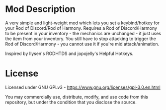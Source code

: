 ﻿# Mod Description

A very simple and light-weight mod which lets you set a keybind/hotkey for your Rod of Discord/Rod of Harmony.
Requires a Rod of Discord/Harmony to be present in your inventory - the mechanics are unchanged - it just uses the item from your inventory.
You still have to stop attacking to trigger the Rod of Discord/Harmony - you cannot use it if you're mid attack/animation.

Inspired by Ilysen's RODHTDS and jopojelly's Helpful Hotkeys.

# License

Licensed under GNU GPLv3 - https://www.gnu.org/licenses/gpl-3.0.en.html

You may commercially use, distribute, modify, and use code from this repository, but under the condition that you disclose the source.
